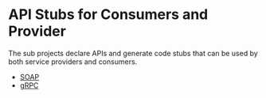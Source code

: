 # API Stubs for Consumers and Provider

The sub projects declare APIs and generate code stubs that can be used
by both service providers and consumers.

- [SOAP](api-stubs-soap)
- [gRPC](api-stubs-grpc)
 
